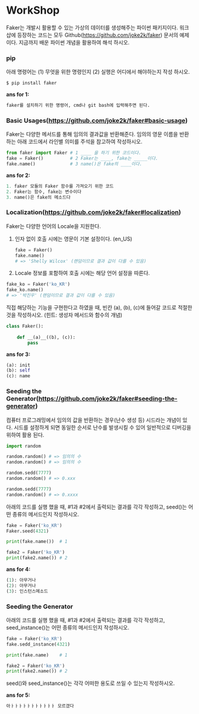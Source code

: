 # WorkShop
Faker는 개발시 활용할 수 있는 가상의 데이터를 생성해주는 파이썬 패키지이다.
워크샵에 등장하는 코드는 모두 Github(https://github.com/joke2k/faker) 문서의 예제이다.
지금까지 배운 파이썬 개념을 활용하여 해석 하시오.

### pip

아래 명령어는 (1) 무엇을 위한 명령인지 (2) 실행은 어디에서 해야하는지 작성 하시오.

```bash
$ pip install faker
```

**ans for 1:**

```python
faker를 설치하기 위한 명령어, cmd나 git bash에 입력해주면 된다.
```



### Basic Usages(https://github.com/joke2k/faker#basic-usage)

Faker는 다양한 메서드를 통해 임의의 결과값을 반환해준다. 임의의 영문 이름을 반환하는 아래 코드에서 라인별 의미를 주석을 참고하여 작성하시오.

```python
from faker import Faker # 1 ____ 을 하기 위한 코드이다.
fake = Faker() 			# 2 Faker는 ____, fake는 _____이다.
fake.name()				# 3 name()은 fake의 ____이다.
```

**ans for 2:**

```python
1. faker 모듈의 Faker 함수를 가져오기 위한 코드
2. Faker는 함수, fake는 변수이다
3. name()은 fake의 메소드다
```



###  Localization(https://github.com/joke2k/faker#localization)

Faker는 다양한 언어의 Locale을 지원한다.

1. 인자 없이 호출 시에는 영문이 기본 설정이다. (en_US)

   ```python
   fake = Faker()
   fake.name()
   # => 'Shelly Wilcox' (랜덤이므로 결과 값이 다를 수 있음)
   ```

   

2. Locale 정보를 포함하여 호출 시에는 해당 언어 설정을 따른다.

  ```python
  fake_ko = Faker('ko_KR')
  fake_ko.name()
  # => '박진우' (랜덤이므로 결과 값이 다를 수 있음)
  ```

  

  직접 해당하는 기능을 구현한다고 하였을 때, 빈칸 (a), (b), (c)에 들어갈 코드로 적절한
  것을 작성하시오. (힌트: 생성자 메서드와 함수의 개념)

  ```python
  class Faker():
      
      def __(a)__((b), (c)):
          pass
  ```

**ans for 3:**

```python
(a): init
(b): self
(c): name
```



### Seeding the Generator(https://github.com/joke2k/faker#seeding-the-generator)

컴퓨터 프로그래밍에서 임의의 값을 반환하는 경우(난수 생성 등) 시드라는 개념이 있다. 시드를 설정하게 되면 동일한 순서로 난수를 발생시킬 수 있어 일반적으로 디버깅을 위하여 활용 된다.

```python
import random

random.random() # => 임의의 수
random.random() # => 임의의 수

random.sedd(7777)
random.random() # => 0.xxx

random.sedd(7777)
random.random() # => 0.xxxx
```



아래의 코드를 실행 했을 때, #1과 #2에서 출력되는 결과를 각각 작성하고, seed()는
어떤 종류의 메서드인지 작성하시오.

```python
fake = Faker('ko_KR')
Faker.seed(4321)

print(fake.name()) 	# 1

fake2 = Faker('ko_KR')
print(fake2.name())	# 2
```

**ans for 4:**

```python
(1): 아무거나
(2): 아무거나
(3): 인스턴스메소드
```



### Seeding the Generator

아래의 코드를 실행 했을 때, #1과 #2에서 출력되는 결과를 각각 작성하고, seed_instance()는 어떤 종류의 메서드인지 작성하시오.

```python
fake = Faker('ko_KR')
fake.sedd_instance(4321)

print(fake.name)	# 1

fake2 = Faker('ko_KR')
print(fake2.name())	# 2
```

seed()와 seed_instance()는 각각 어떠한 용도로 쓰일 수 있는지 작성하시오.

**ans for 5:**

```python
아ㅏㅏㅏㅏㅏㅏㅏㅏㅏㅏㅏ 모르갰다
```

